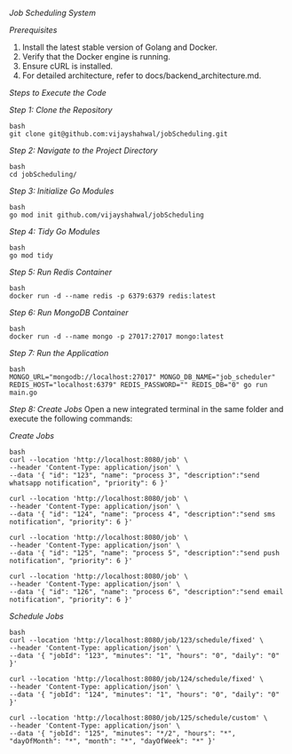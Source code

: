 

*Job Scheduling System*

*Prerequisites*

1. Install the latest stable version of Golang and Docker.
2. Verify that the Docker engine is running.
3. Ensure cURL is installed.
4. For detailed architecture, refer to docs/backend_architecture.md.

*Steps to Execute the Code*

*Step 1: Clone the Repository*
```
bash
git clone git@github.com:vijayshahwal/jobScheduling.git
```

*Step 2: Navigate to the Project Directory*
```
bash
cd jobScheduling/
```

*Step 3: Initialize Go Modules*
```
bash
go mod init github.com/vijayshahwal/jobScheduling
```

*Step 4: Tidy Go Modules*
```
bash
go mod tidy
```

*Step 5: Run Redis Container*
```
bash
docker run -d --name redis -p 6379:6379 redis:latest
```

*Step 6: Run MongoDB Container*
```
bash
docker run -d --name mongo -p 27017:27017 mongo:latest
```

*Step 7: Run the Application*
```
bash
MONGO_URL="mongodb://localhost:27017" MONGO_DB_NAME="job_scheduler" REDIS_HOST="localhost:6379" REDIS_PASSWORD="" REDIS_DB="0" go run main.go
```

*Step 8: Create Jobs*
Open a new integrated terminal in the same folder and execute the following commands:

*Create Jobs*
```
bash
curl --location 'http://localhost:8080/job' \
--header 'Content-Type: application/json' \
--data '{ "id": "123", "name": "process 3", "description":"send whatsapp notification", "priority": 6 }'

curl --location 'http://localhost:8080/job' \
--header 'Content-Type: application/json' \
--data '{ "id": "124", "name": "process 4", "description":"send sms notification", "priority": 6 }'

curl --location 'http://localhost:8080/job' \
--header 'Content-Type: application/json' \
--data '{ "id": "125", "name": "process 5", "description":"send push notification", "priority": 6 }'

curl --location 'http://localhost:8080/job' \
--header 'Content-Type: application/json' \
--data '{ "id": "126", "name": "process 6", "description":"send email notification", "priority": 6 }'
```

*Schedule Jobs*
```
bash
curl --location 'http://localhost:8080/job/123/schedule/fixed' \
--header 'Content-Type: application/json' \
--data '{ "jobId": "123", "minutes": "1", "hours": "0", "daily": "0" }'

curl --location 'http://localhost:8080/job/124/schedule/fixed' \
--header 'Content-Type: application/json' \
--data '{ "jobId": "124", "minutes": "1", "hours": "0", "daily": "0" }'

curl --location 'http://localhost:8080/job/125/schedule/custom' \
--header 'Content-Type: application/json' \
--data '{ "jobId": "125", "minutes": "*/2", "hours": "*", "dayOfMonth": "*", "month": "*", "dayOfWeek": "*" }'
```

